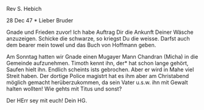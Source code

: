 Rev S. Hebich

 28 Dec 47
 <Dienstag>*
Lieber Bruder

Gnade und Frieden zuvor! Ich habe Auftrag Dir die Ankunft Deiner Wäsche anzuzeigen. Schicke die schwarze, so kriegst Du die weisse. Darfst auch dem bearer mein towel und das Buch von Hoffmann geben.

Am Sonntag hatten wir Gnade einen Mugayer Mann Chandran (Micha) in die Gemeinde aufzunehmen. Timoth kennt ihn, der* hat schon lange gehört, Saufen hielt ihn. Endlich scheints ists gebrochen. Aber er wird in Mahe viel Streit haben. Der dortige Police magistrt hat es ihm aber am Christabend möglich gemacht herüberzukommen, da sein Vater u.s.w. ihn mit Gewalt halten wollten! Wie gehts mit Titus und sonst?

 Der HErr sey mit euch!
 Dein HG.

